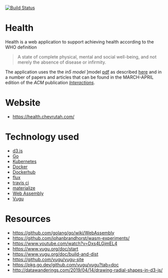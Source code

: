 [![Build Status](https://travis-ci.org/ilanpillemer/health.svg?branch=master)](https://travis-ci.org/ilanpillemer/health)

# Health

Health is a web application to support achieving health according to the WHO definition

> A state of complete physical, mental and social well-being, and not
> merely the absence of disease or infirmity.

The application uses the the _*in5 model*_ ]model [pdf](https://dl.acm.org/doi/pdf/10.1145/3290607.3312977) as described [here](https://dl.acm.org/doi/10.1145/3290607.3312977) and in a number of papers and articles that can be found
in the MARCH-APRIL edition of the _ACM_ publication [_Interactions_](https://interactions.acm.org/archive/toc/march-april-2020).


# Website

+ https://health.chevrutah.com/

# Technology used

+ [d3.js](https://d3js.org)
+ [Go](https://golang.org)
+ [Kubernetes](https://kubernetes.io)
+ [Docker](https://www.docker.com)
+ [Dockerhub](https://hub.docker.com)
+ [flux](https://fluxcd.io)
+ [travis ci](https://travis-ci.org)
+ [materialize](https://materializecss.com/)
+ [Web Assembly](https://webassembly.org/)
+ [Vugu](https://vugu.org/)



# Resources

+ https://github.com/golang/go/wiki/WebAssembly
+ https://github.com/johanbrandhorst/wasm-experiments/
+ https://www.youtube.com/watch?v=Dxs4LGjmEL4
+ https://www.vugu.org/doc/start
+ https://www.vugu.org/doc/build-and-dist
+ https://github.com/vugu/vugu-site
+ https://pkg.go.dev/github.com/vugu/vugu?tab=doc
+ http://datawanderings.com/2019/04/14/drawing-radial-shapes-in-d3-js/